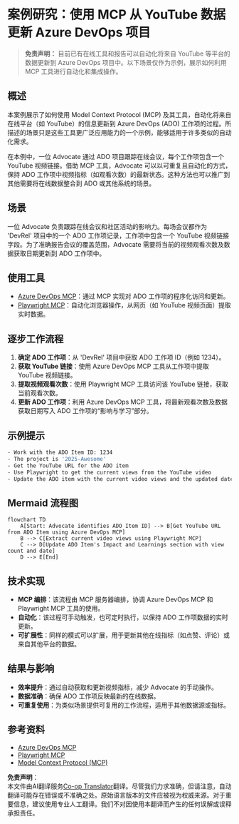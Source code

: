 <!--
CO_OP_TRANSLATOR_METADATA:
{
  "original_hash": "14a2dfbea55ef735660a06bd6bdfe5f3",
  "translation_date": "2025-06-13T21:31:44+00:00",
  "source_file": "09-CaseStudy/UpdateADOItemsFromYT.md",
  "language_code": "zh"
}
-->
# 案例研究：使用 MCP 从 YouTube 数据更新 Azure DevOps 项目

> **免责声明：** 目前已有在线工具和报告可以自动化将来自 YouTube 等平台的数据更新到 Azure DevOps 项目中。以下场景仅作为示例，展示如何利用 MCP 工具进行自动化和集成操作。

## 概述

本案例展示了如何使用 Model Context Protocol (MCP) 及其工具，自动化将来自在线平台（如 YouTube）的信息更新到 Azure DevOps (ADO) 工作项的过程。所描述的场景只是这些工具更广泛应用能力的一个示例，能够适用于许多类似的自动化需求。

在本例中，一位 Advocate 通过 ADO 项目跟踪在线会议，每个工作项包含一个 YouTube 视频链接。借助 MCP 工具，Advocate 可以以可重复且自动化的方式，保持 ADO 工作项中视频指标（如观看次数）的最新状态。这种方法也可以推广到其他需要将在线数据整合到 ADO 或其他系统的场景。

## 场景

一位 Advocate 负责跟踪在线会议和社区活动的影响力。每场会议都作为 'DevRel' 项目中的一个 ADO 工作项记录，工作项中包含一个 YouTube 视频链接字段。为了准确报告会议的覆盖范围，Advocate 需要将当前的视频观看次数及数据获取日期更新到 ADO 工作项中。

## 使用工具

- [Azure DevOps MCP](https://github.com/microsoft/azure-devops-mcp)：通过 MCP 实现对 ADO 工作项的程序化访问和更新。
- [Playwright MCP](https://github.com/microsoft/playwright-mcp)：自动化浏览器操作，从网页（如 YouTube 视频页面）提取实时数据。

## 逐步工作流程

1. **确定 ADO 工作项**：从 'DevRel' 项目中获取 ADO 工作项 ID（例如 1234）。
2. **获取 YouTube 链接**：使用 Azure DevOps MCP 工具从工作项中提取 YouTube 视频链接。
3. **提取视频观看次数**：使用 Playwright MCP 工具访问该 YouTube 链接，获取当前观看次数。
4. **更新 ADO 工作项**：利用 Azure DevOps MCP 工具，将最新观看次数及数据获取日期写入 ADO 工作项的“影响与学习”部分。

## 示例提示

```bash
- Work with the ADO Item ID: 1234
- The project is '2025-Awesome'
- Get the YouTube URL for the ADO item
- Use Playwright to get the current views from the YouTube video
- Update the ADO item with the current video views and the updated date of the information
```

## Mermaid 流程图

```mermaid
flowchart TD
    A[Start: Advocate identifies ADO Item ID] --> B[Get YouTube URL from ADO Item using Azure DevOps MCP]
    B --> C[Extract current video views using Playwright MCP]
    C --> D[Update ADO Item's Impact and Learnings section with view count and date]
    D --> E[End]
```

## 技术实现

- **MCP 编排**：该流程由 MCP 服务器编排，协调 Azure DevOps MCP 和 Playwright MCP 工具的使用。
- **自动化**：该过程可手动触发，也可定时执行，以保持 ADO 工作项数据的实时更新。
- **可扩展性**：同样的模式可以扩展，用于更新其他在线指标（如点赞、评论）或来自其他平台的数据。

## 结果与影响

- **效率提升**：通过自动获取和更新视频指标，减少 Advocate 的手动操作。
- **数据准确**：确保 ADO 工作项反映最新的在线数据。
- **可重复使用**：为类似场景提供可复用的工作流程，适用于其他数据源或指标。

## 参考资料

- [Azure DevOps MCP](https://github.com/microsoft/azure-devops-mcp)
- [Playwright MCP](https://github.com/microsoft/playwright-mcp)
- [Model Context Protocol (MCP)](https://modelcontextprotocol.io/)

**免责声明**：  
本文件由AI翻译服务[Co-op Translator](https://github.com/Azure/co-op-translator)翻译。尽管我们力求准确，但请注意，自动翻译可能存在错误或不准确之处。原始语言版本的文件应被视为权威来源。对于重要信息，建议使用专业人工翻译。我们不对因使用本翻译而产生的任何误解或误释承担责任。
